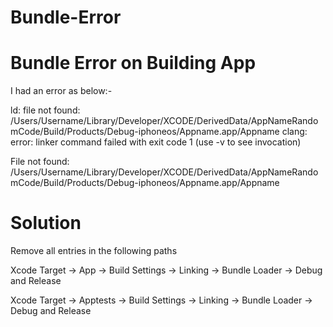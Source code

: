 # Bundle-Error
Bundle Error on Building App
============================

I had an error as below:-

ld: file not found: /Users/Username/Library/Developer/XCODE/DerivedData/AppNameRandomCode/Build/Products/Debug-iphoneos/Appname.app/Appname
clang: error: linker command failed with exit code 1 (use -v to see invocation)

File not found: /Users/Username/Library/Developer/XCODE/DerivedData/AppNameRandomCode/Build/Products/Debug-iphoneos/Appname.app/Appname

Solution
========
Remove all entries in the following paths

Xcode Target -> App       -> Build Settings -> Linking -> Bundle Loader -> Debug and Release

Xcode Target -> Apptests  -> Build Settings -> Linking -> Bundle Loader -> Debug and Release
